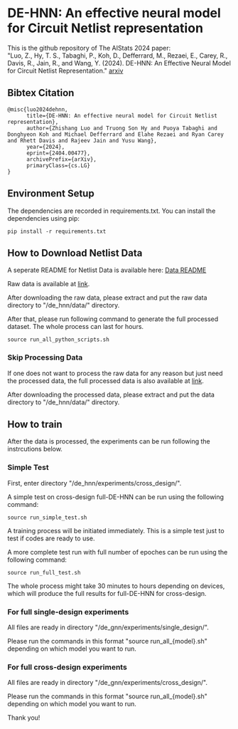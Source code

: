 # DE-HNN: An effective neural model for Circuit Netlist representation

This is the github repository of The AIStats 2024 paper:  
"Luo, Z., Hy, T. S., Tabaghi, P., Koh, D., Defferrard, M., Rezaei, E., Carey, R., Davis, R., Jain, R., and Wang, Y. (2024). DE-HNN: An Effective Neural Model for Circuit Netlist Representation." [arxiv](https://arxiv.org/abs/2404.00477)

## Bibtex Citation
```commandline
@misc{luo2024dehnn,
      title={DE-HNN: An effective neural model for Circuit Netlist representation}, 
      author={Zhishang Luo and Truong Son Hy and Puoya Tabaghi and Donghyeon Koh and Michael Defferrard and Elahe Rezaei and Ryan Carey and Rhett Davis and Rajeev Jain and Yusu Wang},
      year={2024},
      eprint={2404.00477},
      archivePrefix={arXiv},
      primaryClass={cs.LG}
}
```


## Environment Setup

The dependencies are recorded in requirements.txt. You can install the dependencies using pip:

```commandline
pip install -r requirements.txt
```

## How to Download Netlist Data

A seperate README for Netlist Data is available here: [Data README](README_DATA.md)

Raw data is available at [link](https://zenodo.org/records/10795280?token=eyJhbGciOiJIUzUxMiJ9.eyJpZCI6Ijk5NjM2MzZiLTg0ZmUtNDI2My04OTQ3LTljMjA5ZjA3N2Y1OSIsImRhdGEiOnt9LCJyYW5kb20iOiJlYzFmMGJlZTU3MzE1OWMzOTU2MWZkYTE3MzY5ZjRjOCJ9.WifQFExjW1CAW0ahf3e5Qr0OV9c2cw9_RUbOXUsvRbnKlkApNZwVCL_VPRJvAve0MJDC0DDOSx_RLiTvBimr0w). 

After downloading the raw data, please extract and put the raw data directory to "/de_hnn/data/" directory.

After that, please run following command to generate the full processed dataset. The whole process can last for hours.

```commandline
source run_all_python_scripts.sh
```
### Skip Processing Data

If one does not want to process the raw data for any reason but just need the processed data, the full processed data is also available at [link](https://zenodo.org/records/10795280?token=eyJhbGciOiJIUzUxMiJ9.eyJpZCI6Ijk5NjM2MzZiLTg0ZmUtNDI2My04OTQ3LTljMjA5ZjA3N2Y1OSIsImRhdGEiOnt9LCJyYW5kb20iOiJlYzFmMGJlZTU3MzE1OWMzOTU2MWZkYTE3MzY5ZjRjOCJ9.WifQFExjW1CAW0ahf3e5Qr0OV9c2cw9_RUbOXUsvRbnKlkApNZwVCL_VPRJvAve0MJDC0DDOSx_RLiTvBimr0w).

After downloading the processed data, please extract and put the data directory to "/de_hnn/data/" directory.

## How to train 

After the data is processed, the experiments can be run following the instrcutions below. 

### Simple Test

First, enter directory "/de_hnn/experiments/cross_design/".

A simple test on cross-design full-DE-HNN can be run using the following command:

```commandline
source run_simple_test.sh
```
A training process will be initiated immediately. This is a simple test just to test if codes are ready to use. 


A more complete test run with full number of epoches can be run using the following command:

```commandline
source run_full_test.sh
```

The whole process might take 30 minutes to hours depending on devices, which will produce the full results for full-DE-HNN for cross-design.


### For full single-design experiments

All files are ready in directory "/de_gnn/experiments/single_design/".

Please run the commands in this format "source run_all_{model}.sh" depending on which model you want to run. 


### For full cross-design experiments

All files are ready in directory "/de_gnn/experiments/cross_design/".

Please run the commands in this format "source run_all_{model}.sh" depending on which model you want to run.


Thank you!
